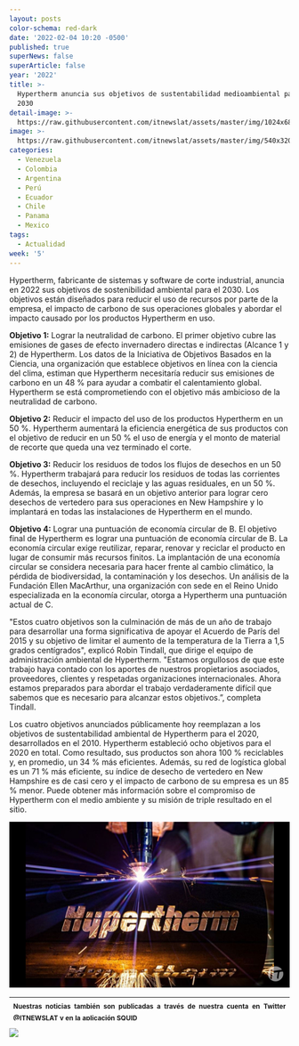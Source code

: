 ```yaml
---
layout: posts
color-schema: red-dark
date: '2022-02-04 10:20 -0500'
published: true
superNews: false
superArticle: false
year: '2022'
title: >-
  Hypertherm anuncia sus objetivos de sustentabilidad medioambiental para el
  2030
detail-image: >-
  https://raw.githubusercontent.com/itnewslat/assets/master/img/1024x680/hypertherm-g.jpg
image: >-
  https://raw.githubusercontent.com/itnewslat/assets/master/img/540x320/hypertherm-p.jpg
categories:
  - Venezuela
  - Colombia
  - Argentina
  - Perú
  - Ecuador
  - Chile
  - Panama
  - Mexico
tags:
  - Actualidad
week: '5'
---
```

Hypertherm, fabricante de sistemas y software de corte industrial, anuncia en 2022 sus objetivos de sostenibilidad ambiental para el 2030. Los objetivos están diseñados para reducir el uso de recursos por parte de la empresa, el impacto de carbono de sus operaciones globales y abordar el impacto causado por los productos Hypertherm en uso.

**Objetivo 1:** Lograr la neutralidad de carbono. El primer objetivo cubre las emisiones de gases de efecto invernadero directas e indirectas (Alcance 1 y 2) de Hypertherm. Los datos de la Iniciativa de Objetivos Basados en la Ciencia, una organización que establece objetivos en línea con la ciencia del clima, estiman que Hypertherm necesitaría reducir sus emisiones de carbono en un 48 % para ayudar a combatir el calentamiento global. Hypertherm se está comprometiendo con el objetivo más ambicioso de la neutralidad de carbono.

 
**Objetivo 2:** Reducir el impacto del uso de los productos Hypertherm en un 50 %. Hypertherm aumentará la eficiencia energética de sus productos con el objetivo de reducir en un 50 % el uso de energía y el monto de material de recorte que queda una vez terminado el corte.

 
**Objetivo 3:** Reducir los residuos de todos los flujos de desechos en un 50 %. Hypertherm trabajará para reducir los residuos de todas las corrientes de desechos, incluyendo el reciclaje y las aguas residuales, en un 50 %. Además, la empresa se basará en un objetivo anterior para lograr cero desechos de vertedero para sus operaciones en New Hampshire y lo implantará en todas las instalaciones de Hypertherm en el mundo.


**Objetivo 4:** Lograr una puntuación de economía circular de B. El objetivo final de Hypertherm es lograr una puntuación de economía circular de B. La economía circular exige reutilizar, reparar, renovar y reciclar el producto en lugar de consumir más recursos finitos. La implantación de una economía circular se considera necesaria para hacer frente al cambio climático, la pérdida de biodiversidad, la contaminación y los desechos. Un análisis de la Fundación Ellen MacArthur, una organización con sede en el Reino Unido especializada en la economía circular, otorga a Hypertherm una puntuación actual de C.

 
"Estos cuatro objetivos son la culminación de más de un año de trabajo para desarrollar una forma significativa de apoyar el Acuerdo de París del 2015 y su objetivo de limitar el aumento de la temperatura de la Tierra a 1,5 grados centígrados", explicó Robin Tindall, que dirige el equipo de administración ambiental de Hypertherm. "Estamos orgullosos de que este trabajo haya contado con los aportes de nuestros propietarios asociados, proveedores, clientes y respetadas organizaciones internacionales. Ahora estamos preparados para abordar el trabajo verdaderamente difícil que sabemos que es necesario para alcanzar estos objetivos.”, completa Tindall.
 
Los cuatro objetivos anunciados públicamente hoy reemplazan a los objetivos de sustentabilidad ambiental de Hypertherm para el 2020, desarrollados en el 2010. Hypertherm estableció ocho objetivos para el 2020 en total. Como resultado, sus productos son ahora 100 % reciclables y, en promedio, un 34 % más eficientes. Además, su red de logística global es un 71 % más eficiente, su índice de desecho de vertedero en New Hampshire es de casi cero y el impacto de carbono de su empresa es un 85 % menor. Puede obtener más información sobre el compromiso de Hypertherm con el medio ambiente y su misión de triple resultado en el sitio.

![](https://raw.githubusercontent.com/itnewslat/assets/master/img/540x320/hypertherm-p.jpg)

<table style="height: 42px;" width="569">
<tbody>
<tr>
<td style="text-align: justify;"><sub><strong>Nuestras noticias también son publicadas a través de nuestra cuenta en Twitter <a href="https://twitter.com/itnewslat?lang=es">@ITNEWSLAT</a> y en la aplicación <a href="https://squidapp.co/en/">SQUID</a></strong></sub></td>
</tr>
</tbody>
</table>

<img src="https://tracker.metricool.com/c3po.jpg?hash=56f88a41e39ab42c063cc51676587a04"/>